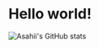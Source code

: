 # Hello world!

![Asahii's GitHub stats](https://github-readme-stats.vercel.app/api?username=lucaswyassumoto&show_icons=true&theme=tokyonight)
